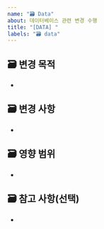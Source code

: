 ```yaml
---
name: "🗃️ Data"
about: 데이터베이스 관련 변경 수행
title: "[DATA] "
labels: "🗃️ data"
---
```


## 🗃️ 변경 목적

<!-- DB 구조/데이터 변경 이유와 목표를 설명 -->

-

## 🗃️ 변경 사항

<!-- 테이블/컬럼/인덱스/데이터 변경 내용 -->

-

## 🗃️ 영향 범위

<!-- 변경으로 인해 영향을 받는 모듈/서비스/기능 -->

-

## 🗃️ 참고 사항(선택)

<!-- 주의할 점, 관련 문서, 참고 링크 -->

-
